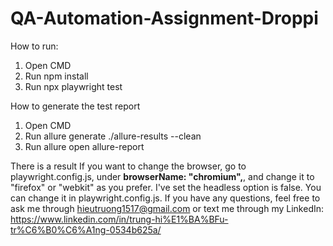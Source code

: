 # QA-Automation-Assignment-Droppi
How to run:
1. Open CMD
2. Run npm install
3. Run npx playwright test

How to generate the test report
1. Open CMD
2. Run allure generate ./allure-results --clean
3. Run allure open allure-report

There is a result
If you want to change the browser, go to playwright.config.js, under **browserName: "chromium",**, and change it to "firefox" or "webkit" as you prefer.
I've set the headless option is false. You can change it in playwright.config.js.
If you have any questions, feel free to ask me through hieutruong1517@gmail.com or text me through my LinkedIn: https://www.linkedin.com/in/trung-hi%E1%BA%BFu-tr%C6%B0%C6%A1ng-0534b625a/
